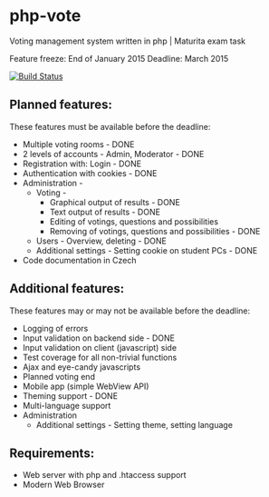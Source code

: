 php-vote
========

Voting management system written in php | Maturita exam task

Feature freeze: End of January 2015
Deadline: March 2015

[![Build Status](https://travis-ci.org/frantisekz/php-vote.svg?branch=master)](https://travis-ci.org/frantisekz/php-vote)

Planned features:
-------
These features must be available before the deadline:

* Multiple voting rooms - DONE
* 2 levels of accounts - Admin, Moderator - DONE
* Registration with: Login - DONE
* Authentication with cookies - DONE
* Administration -
  * Voting -
    * Graphical output of results - DONE
    * Text output of results - DONE
    * Editing of votings, questions and possibilities
    * Removing of votings, questions and possibilities - DONE
  * Users - Overview, deleting - DONE
  * Additional settings - Setting cookie on student PCs - DONE
* Code documentation in Czech

Additional features:
-------
These features may or may not be available before the deadline:

* Logging of errors
* Input validation on backend side - DONE
* Input validation on client (javascript) side
* Test coverage for all non-trivial functions
* Ajax and eye-candy javascripts
* Planned voting end
* Mobile app (simple WebView API)
* Theming support - DONE
* Multi-language support
* Administration
  * Additional settings - Setting theme, setting language

Requirements:
-------
* Web server with php and .htaccess support
* Modern Web Browser

